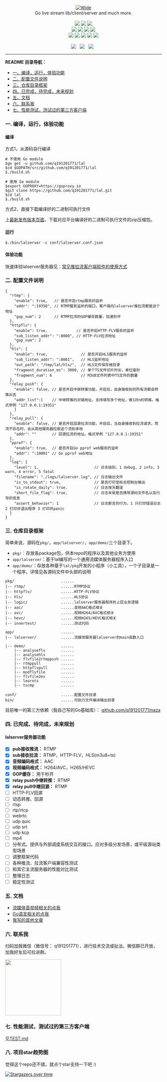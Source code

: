 <p align="center">
<a title="logo" target="_blank" href="https://github.com/q191201771/lal">
<img alt="Wide" src="https://pengrl.com/images/other/lallogo.png">
</a>
<br>
Go live stream lib/client/server and much more.
<br><br>
<a title="TravisCI" target="_blank" href="https://www.travis-ci.org/q191201771/lal"><img src="https://www.travis-ci.org/q191201771/lal.svg?branch=master"></a>
<a title="codecov" target="_blank" href="https://codecov.io/gh/q191201771/lal"><img src="https://codecov.io/gh/q191201771/lal/branch/master/graph/badge.svg?style=flat-square"></a>
<a title="goreportcard" target="_blank" href="https://goreportcard.com/report/github.com/q191201771/lal"><img src="https://goreportcard.com/badge/github.com/q191201771/lal?style=flat-square"></a>
<br>
<a title="codeline" target="_blank" href="https://github.com/q191201771/lal"><img src="https://sloc.xyz/github/q191201771/lal/?category=code"></a>
<a title="license" target="_blank" href="https://github.com/q191201771/lal/blob/master/LICENSE"><img src="https://img.shields.io/badge/license-MIT-brightgreen.svg?style=flat-square"></a>
<a title="lastcommit" target="_blank" href="https://github.com/q191201771/lal/commits/master"><img src="https://img.shields.io/github/commit-activity/m/q191201771/lal.svg?style=flat-square"></a>
<a title="commitactivity" target="_blank" href="https://github.com/q191201771/lal/graphs/commit-activity"><img src="https://img.shields.io/github/last-commit/q191201771/lal.svg?style=flat-square"></a>
<br>
<a title="pr" target="_blank" href="https://github.com/q191201771/lal/pulls"><img src="https://img.shields.io/github/issues-pr-closed/q191201771/lal.svg?style=flat-square&color=FF9966"></a>
<a title="hits" target="_blank" href="https://github.com/q191201771/lal"><img src="https://hits.b3log.org/q191201771/lal.svg?style=flat-square"></a>
<a title="language" target="_blank" href="https://github.com/q191201771/lal"><img src="https://img.shields.io/github/languages/count/q191201771/lal.svg?style=flat-square"></a>
<a title="toplanguage" target="_blank" href="https://github.com/q191201771/lal"><img src="https://img.shields.io/github/languages/top/q191201771/lal.svg?style=flat-square"></a>
<a title="godoc" target="_blank" href="https://godoc.org/github.com/q191201771/lal"><img src="http://img.shields.io/badge/godoc-reference-5272B4.svg?style=flat-square"></a>
<br><br>
<a title="watcher" target="_blank" href="https://github.com/q191201771/lal/watchers"><img src="https://img.shields.io/github/watchers/q191201771/lal.svg?label=Watchers&style=social"></a>&nbsp;&nbsp;
<a title="star" target="_blank" href="https://github.com/q191201771/lal/stargazers"><img src="https://img.shields.io/github/stars/q191201771/lal.svg?label=Stars&style=social"></a>&nbsp;&nbsp;
<a title="fork" target="_blank" href="https://github.com/q191201771/lal/network/members"><img src="https://img.shields.io/github/forks/q191201771/lal.svg?label=Forks&style=social"></a>&nbsp;&nbsp;
</p>

---

**README 目录导航：**

- [一、编译，运行，体验功能](https://github.com/q191201771/lal#%E4%B8%80-%E7%BC%96%E8%AF%91%E8%BF%90%E8%A1%8C%E4%BD%93%E9%AA%8C%E5%8A%9F%E8%83%BD)
- [二、配置文件说明](https://github.com/q191201771/lal#%E4%BA%8C-%E9%85%8D%E7%BD%AE%E6%96%87%E4%BB%B6%E8%AF%B4%E6%98%8E)
- [三、仓库目录框架](https://github.com/q191201771/lal#%E4%B8%89-%E4%BB%93%E5%BA%93%E7%9B%AE%E5%BD%95%E6%A1%86%E6%9E%B6)
- [四、已完成，待完成，未来规划](https://github.com/q191201771/lal#%E5%9B%9B-%E5%B7%B2%E5%AE%8C%E6%88%90%E5%BE%85%E5%AE%8C%E6%88%90%E6%9C%AA%E6%9D%A5%E8%A7%84%E5%88%92)
- [五、文档](https://github.com/q191201771/lal#%E4%BA%94-%E6%96%87%E6%A1%A3)
- [六、联系我](https://github.com/q191201771/lal#%E5%85%AD-%E8%81%94%E7%B3%BB%E6%88%91)
- [七、性能测试，测试过的第三方客户端](https://github.com/q191201771/lal#%E4%B8%83-%E6%80%A7%E8%83%BD%E6%B5%8B%E8%AF%95%E6%B5%8B%E8%AF%95%E8%BF%87%E7%9A%84%E7%AC%AC%E4%B8%89%E6%96%B9%E5%AE%A2%E6%88%B7%E7%AB%AF)

### 一. 编译，运行，体验功能

#### 编译

方式1，从源码自行编译

```shell
# 不使用 Go module
$go get -u github.com/q191201771/lal
$cd $GOPATH/src/github.com/q191201771/lal
$./build.sh

# 使用 Go module
$export GOPROXY=https://goproxy.io
$git clone https://github.com/q191201771/lal.git
$cd lal
$./build.sh
```

方式2，直接下载编译好的二进制可执行文件

上[最新发布版本页面](https://github.com/q191201771/lal/releases/latest)，下载对应平台编译好的二进制可执行文件的zip压缩包。

#### 运行

```shell
$./bin/lalserver -c conf/lalserver.conf.json
```

#### 体验功能

快速体验lalserver服务器见：[常见推拉流客户端软件的使用方式](https://pengrl.com/p/20051/)

### 二. 配置文件说明

```
{
  "rtmp": {
    "enable": true,   // 是否开启rtmp服务的监听
    "addr": ":19350", // RTMP服务监听的端口，客户端向lalserver推拉流都是这个地址
    "gop_num": 2      // RTMP拉流的GOP缓存数量，加速秒开
  },
  "httpflv": {
    "enable": true,             // 是否开启HTTP-FLV服务的监听
    "sub_listen_addr": ":8080", // HTTP-FLV拉流地址
    "gop_num": 2
  },
  "hls": {
    "enable": true,               // 是否开启HLS服务的监听
    "sub_listen_addr": ":8081",   // HLS监听地址
    "out_path": "/tmp/lal/hls/",  // HLS文件保存根目录
    "fragment_duration_ms": 3000, // 单个TS文件切片时长，单位毫秒
    "fragment_num": 6             // M3U8文件列表中TS文件的数量
  },
  "relay_push": {
    "enable": false, // 是否开启中继转推功能，开启后，自身接收到的所有流都会转推出去
    "addr_list":[    // 中继转推的对端地址，支持填写多个地址，做1对n的转推。格式举例 "127.0.0.1:19351"
    ]
  },
  "relay_pull": {
    "enable": false, // 是否开启回源拉流功能，开启后，当自身接收到拉流请求，而流不存在时，会从其他服务器拉取这个流到本地
    "addr": ""       // 回源拉流的地址。格式举例 "127.0.0.1:19351"
  },
  "pprof": {
    "enable": true,  // 是否开启Go pprof web服务的监听
    "addr": ":10001" // Go pprof web地址
  },
  "log": {
    "level": 1,                         // 日志级别，1 debug, 2 info, 3 warn, 4 error, 5 fatal
    "filename": "./logs/lalserver.log", // 日志输出文件
    "is_to_stdout": true,               // 是否打印至标志控制台输出
    "is_rotate_daily": true,            // 日志按天翻滚
    "short_file_flag": true,            // 日志末尾是否携带源码文件名以及行号的信息
    "assert_behavior": 1                // 日志断言的行为，1 只打印错误日志 2 打印并退出程序 3 打印并panic
  }
}
```

### 三. 仓库目录框架

简单来说，源码在`pkg/`，`app/lalserver/`，`app/demo/`三个目录下。

- `pkg/`：存放各package包，供本repo的程序以及其他业务方使用
- `app/lalserver`：基于lal编写的一个通用流媒体服务器程序入口
- `app/demo/`：存放各种基于`lal/pkg`开发的小程序（小工具），一个子目录是一个程序，详情见各源码文件中头部的说明

```
pkg/                     ......
|-- rtmp/                ......RTMP协议
|-- httpflv/             ......HTTP-FLV协议
|-- hls/                 ......HLS协议
|-- logic/               ......lalserver服务器程序的上层业务逻辑
|-- aac/                 ......音频AAC格式相关
|-- avc/                 ......视频H264/AVC格式相关
|-- hevc/                ......视频H265/HEVC格式相关
|-- innertest/           ......测试代码

app/                     ......
|-- lalserver/           ......流媒体服务器lalserver的main函数入口

|-- demo/                ......
    |-- analyseflv       ......
    |-- analysehls       ......
    |-- flvfile2rtmppush ......
    |-- rtmppull         ......
    |-- httpflvpull      ......
    |-- modflvfile       ......
    |-- flvfile2es       ......
    |-- learnts          ......
    |-- tscmp            ......

conf/                    ......配置文件目录
bin/                     ......可执行文件编译输出目录
```

目前唯一的第三方依赖（我自己写的Go基础库）： [github.com/q191201771/naza](https://github.com/q191201771/naza)

### 四. 已完成、待完成，未来规划

#### lalserver服务器功能

- [x] **pub接收推流：** RTMP
- [x] **sub接收拉流：** RTMP，HTTP-FLV，HLS(m3u8+ts)
- [x] **音频编码格式：** AAC
- [x] **视频编码格式：** H264/AVC，H265/HEVC
- [x] **GOP缓存：** 用于秒开
- [x] **relay push中继转推：** RTMP
- [x] **relay pull中继回源：** RTMP
- [ ] HTTP-FLV回源
- [ ] 动态转推、回源
- [ ] rtsp
- [ ] rtp/rtcp
- [ ] webrtc
- [ ] udp quic
- [ ] udp srt
- [ ] udp kcp
- [ ] mp4
- [ ] 分布式。提供与外部调度系统交互的接口。应对多级分发场景，或平级源站类型场景
- [ ] 调整框架代码
- [ ] 各种推流、拉流客户端兼容性测试
- [ ] 和其它主流服务器的性能对比测试
- [ ] 整理日志
- [ ] 稳定性测试

### 五. 文档

* [流媒体音视频相关的点我](https://pengrl.com/categories/%E6%B5%81%E5%AA%92%E4%BD%93%E9%9F%B3%E8%A7%86%E9%A2%91/)
* [Go语言相关的点我](https://pengrl.com/categories/Go/)
* [我写的其他文章](https://pengrl.com/all/)

### 六. 联系我

扫码加我微信（微信号： q191201771），进行技术交流或扯淡。微信群已开放，加我好友后可拉进群。

<img src="https://pengrl.com/images/yoko_vx.jpeg" width="180" height="180" />

### 七. 性能测试，测试过的第三方客户端

见[TEST.md](https://github.com/q191201771/lal/blob/master/TEST.md)

### 八. 项目star趋势图

觉得这个repo还不错，就点个star支持一下吧 :)

[![Stargazers over time](https://starchart.cc/q191201771/lal.svg)](https://starchart.cc/q191201771/lal)

